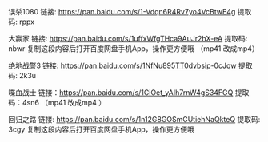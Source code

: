 误杀1080 链接: https://pan.baidu.com/s/1-Vdqn6R4Rv7yo4VcBtwE4g 提取码: rppx

大赢家 链接: https://pan.baidu.com/s/1uffxWfgTHca9AuJr2hX-eA 提取码: nbwr 复制这段内容后打开百度网盘手机App，操作更方便哦 （mp41 改成mp4）

绝地战警3 链接: https://pan.baidu.com/s/1NfNu895TT0dvbsip-0cJqw 提取码: 2k3u

喋血战士 链接：https://pan.baidu.com/s/1CiOet_yAIh7rnW4gS34FGQ 提取码：4sn6 （mp41 改成mp4 ）

回归之路  链接: https://pan.baidu.com/s/1n12G8GOSmCUtiehNaQkteQ 提取码: 3cgy 复制这段内容后打开百度网盘手机App，操作更方便哦
